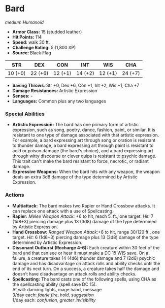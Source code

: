 # Bard

*medium* *Humanoid*

- **Armor Class:** 15 (studded leather)
- **Hit Points:** 114 
- **Speed:** walk 30 ft.
- **Challenge Rating:** 5 (1,800 XP)
- **Source:** Black Flag

| STR | DEX | CON | INT | WIS | CHA |
| --- | --- | --- | --- | --- | --- |
| 10 (+0) | 22 (+6) | 12 (+1) | 14 (+2) | 12 (+1) | 24 (+7) |

- **Saving Throws**: Str +0, Dex +6, Con +1, Int +2, Wis +1, Cha +7
- **Damage Resistances:** Artistic Expression
- **Senses:** -
- **Languages:** Common plus any two languages

### Special Abilities

- **Artistic Expression:** The bard has one primary form of artistic expression, such as song, poetry, dance, fashion, paint, or similar. It is resistant to one type of damage associated with that artistic expression. For example, a bard expressing art through song or oration is resistant to thunder damage, a bard expressing art through paint is resistant to acid or poison damage (the bard's choice), and a bard expressing art through witty discourse or clever quips is resistant to psychic damage. This trait can't make the bard resistant to force, necrotic, or radiant damage.
- **Expressive Weapons:** When the bard hits with any weapon, the weapon deals an extra 3d8 damage of the type determined by Artistic Expression.

### Actions

- **Multiattack:** The bard makes two Rapier or Hand Crossbow attacks. It can replace one attack with a use of Spellcasting.
- **Rapier:** _Melee Weapon Attack:_ +6 to hit, reach 5. ft., one target. _Hit:_ 7 (1d8+3) piercing damage plus 13 (3d8) damage of the type determined by Artistic Expression.
- **Hand Crossbow:** _Ranged Weapon Attack:_+6 to hit, range 30/120 ft., one target. _Hit:_ 6 (1d6+3) piercing damage plus 13 (3d8) damage of the type determined by Artistic Expression.
- **Dissonant Outburst (Recharge 4-6):** Each creature within 30 feet of the bard and that can see or hear it must make a DC 15 WIS save. On a failure, a creature takes 14 (4d6) thunder damage and 7 (2d6) psychic damage and has disadvantage on attack rolls and ability checks until the end of its next turn. On a success, a creature takes half the damage and doesn't have disadvantage on attack rolls and ability checks.
- **Spellcasting:** The bard casts one of the following spells, using CHA as the spellcasting ability (spell save DC 15).<br>At will: dancing lights, mage hand, message<br>3/day each: _faerie fire_, _hold_, _suggestion_<br>1/day each: _confusion_, _greater invisibility_
